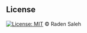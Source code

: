 ## License
[![License: MIT](https://img.shields.io/badge/License-MIT-yellow.svg)](https://opensource.org/licenses/MIT) © Raden Saleh
